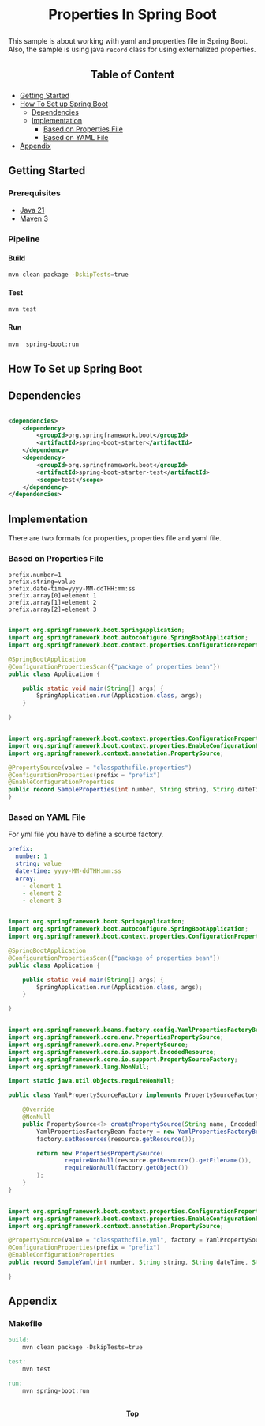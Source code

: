 # <p align="center">Properties In Spring Boot</p>

<p align="justify">

This sample is about working with yaml and properties file in Spring Boot. Also, the sample is using java `record` class
for using externalized properties.

</p>

## <p align="center"> Table of Content </p>

* [Getting Started](#getting-started)
* [How To Set up Spring Boot](#how-to-set-up-spring-boot)
    * [Dependencies](#dependencies)
    * [Implementation](#implementation)
        * [Based on Properties File](#based-on-properties-file)
        * [Based on YAML File](#based-on-yaml-file)
* [Appendix](#appendix)

## Getting Started

### Prerequisites

* [Java 21](https://www.oracle.com/java/technologies/downloads/)
* [Maven 3](https://maven.apache.org/index.html)

### Pipeline

#### Build

```bash
mvn clean package -DskipTests=true 
```

#### Test

```bash
mvn test
```

#### Run

```bash
mvn  spring-boot:run
```

## How To Set up Spring Boot

## Dependencies

```xml

<dependencies>
    <dependency>
        <groupId>org.springframework.boot</groupId>
        <artifactId>spring-boot-starter</artifactId>
    </dependency>
    <dependency>
        <groupId>org.springframework.boot</groupId>
        <artifactId>spring-boot-starter-test</artifactId>
        <scope>test</scope>
    </dependency>
</dependencies>
```

## Implementation

There are two formats for properties, properties file and yaml file.

### Based on Properties File

```properties
prefix.number=1
prefix.string=value
prefix.date-time=yyyy-MM-ddTHH:mm:ss
prefix.array[0]=element 1
prefix.array[1]=element 2
prefix.array[2]=element 3
```

```java

import org.springframework.boot.SpringApplication;
import org.springframework.boot.autoconfigure.SpringBootApplication;
import org.springframework.boot.context.properties.ConfigurationPropertiesScan;

@SpringBootApplication
@ConfigurationPropertiesScan({"package of properties bean"})
public class Application {

    public static void main(String[] args) {
        SpringApplication.run(Application.class, args);
    }

}
```

```java

import org.springframework.boot.context.properties.ConfigurationProperties;
import org.springframework.boot.context.properties.EnableConfigurationProperties;
import org.springframework.context.annotation.PropertySource;

@PropertySource(value = "classpath:file.properties")
@ConfigurationProperties(prefix = "prefix")
@EnableConfigurationProperties
public record SampleProperties(int number, String string, String dateTime, String[] array) {
}

```

### Based on YAML File

For yml file you have to define a source factory.

```yaml
prefix:
  number: 1
  string: value
  date-time: yyyy-MM-ddTHH:mm:ss
  array:
    - element 1
    - element 2
    - element 3
```

```java

import org.springframework.boot.SpringApplication;
import org.springframework.boot.autoconfigure.SpringBootApplication;
import org.springframework.boot.context.properties.ConfigurationPropertiesScan;

@SpringBootApplication
@ConfigurationPropertiesScan({"package of properties bean"})
public class Application {

    public static void main(String[] args) {
        SpringApplication.run(Application.class, args);
    }

}
```

```java

import org.springframework.beans.factory.config.YamlPropertiesFactoryBean;
import org.springframework.core.env.PropertiesPropertySource;
import org.springframework.core.env.PropertySource;
import org.springframework.core.io.support.EncodedResource;
import org.springframework.core.io.support.PropertySourceFactory;
import org.springframework.lang.NonNull;

import static java.util.Objects.requireNonNull;

public class YamlPropertySourceFactory implements PropertySourceFactory {

    @Override
    @NonNull
    public PropertySource<?> createPropertySource(String name, EncodedResource resource) {
        YamlPropertiesFactoryBean factory = new YamlPropertiesFactoryBean();
        factory.setResources(resource.getResource());

        return new PropertiesPropertySource(
                requireNonNull(resource.getResource().getFilename()),
                requireNonNull(factory.getObject())
        );
    }
}
```

```java

import org.springframework.boot.context.properties.ConfigurationProperties;
import org.springframework.boot.context.properties.EnableConfigurationProperties;
import org.springframework.context.annotation.PropertySource;

@PropertySource(value = "classpath:file.yml", factory = YamlPropertySourceFactory.class)
@ConfigurationProperties(prefix = "prefix")
@EnableConfigurationProperties
public record SampleYaml(int number, String string, String dateTime, String[] array) {

}
```

## Appendix

### Makefile

```makefile
build:
	mvn clean package -DskipTests=true

test:
	mvn test

run:
	mvn spring-boot:run
```

##

**<p align="center"> [Top](#properties-in-spring-boot) </p>**